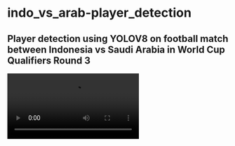 # indo_vs_arab-player_detection
Player detection using YOLOV8 on football match between Indonesia vs Saudi Arabia in World Cup Qualifiers Round 3
---
![Preview Video](https://raw.githubusercontent.com/SultanRafi22/indo_vs_arab-player_detection/main/indo-arab.mp4)
